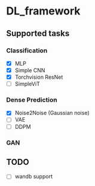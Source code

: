 # DL_framework

## Supported tasks
### Classification
- [x] MLP
- [x] Simple CNN
- [x] Torchvision ResNet
- [ ] SimpleViT

### Dense Prediction
- [x] Noise2Noise (Gaussian noise)
- [ ] VAE
- [ ] DDPM

### GAN


## TODO
- [ ] wandb support